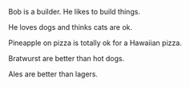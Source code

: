Bob is a builder. He likes to build things.

He loves dogs and thinks cats are ok.

Pineapple on pizza is totally ok for a Hawaiian pizza.

Bratwurst are better than hot dogs.

Ales are better than lagers.